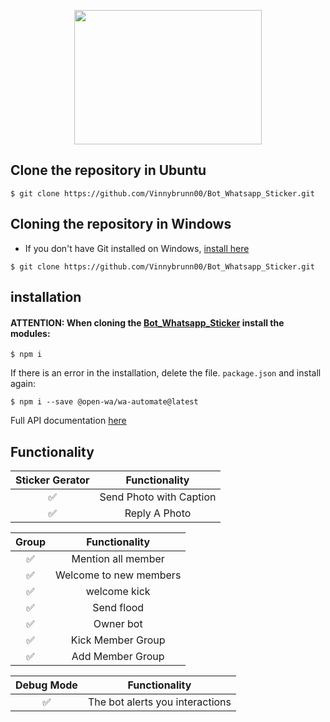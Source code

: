 <p align="center">
<img src="https://user-images.githubusercontent.com/91799009/184020513-3d0b82f2-44db-473b-9487-553ec554a55f.jpeg" width="300" height="215"/>
</p>


## Clone the repository in Ubuntu

```
$ git clone https://github.com/Vinnybrunn00/Bot_Whatsapp_Sticker.git
```

## Cloning the repository in Windows

- If you don't have Git installed on Windows, [install here](https://github.com/git-for-windows/git/releases/download/v2.37.1.windows.1/Git-2.37.1-64-bit.exe)

```
$ git clone https://github.com/Vinnybrunn00/Bot_Whatsapp_Sticker.git
```

## installation 

#### ATTENTION: When cloning the [Bot_Whatsapp_Sticker](https://github.com/Vinnybrunn00/Bot_Whatsapp_Sticker) install the modules:

```
$ npm i
```
If there is an error in the installation, delete the file. ```package.json``` and install again:

```
$ npm i --save @open-wa/wa-automate@latest
```

Full API documentation [here](https://github.com/open-wa/wa-automate-nodejs)


## Functionality

| Sticker Gerator |                Functionality      |
| :-----------: | :--------------------------------: |
|       ✅       | Send Photo with Caption          |
|       ✅       | Reply A Photo                    |


| Group  |                     Functionality         |
| :-----------: | :--------------------------------: |
|       ✅        |   Mention all member             |
|       ✅        |   Welcome to new members         |
|       ✅        |   welcome kick                   |
|       ✅        |   Send flood                     |
|       ✅        |   Owner bot                      |
|       ✅        |   Kick Member Group	            |
|       ✅        |   Add Member Group	              |


| Debug Mode  |                     Functionality    |
| :-----------: | :--------------------------------: |
|       ✅        | The bot alerts you interactions     |





